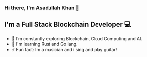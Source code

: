 ### Hi there, I'm Asadullah Khan 👋

## I'm a Full Stack Blockchain Developer 💻

- 🌱 I’m constantly exploring Blockchain, Cloud Computing and AI.
- 🦀 I'm learning Rust and Go lang. 
- ⚡ Fun fact: Im a musician and i sing and play guitar!
